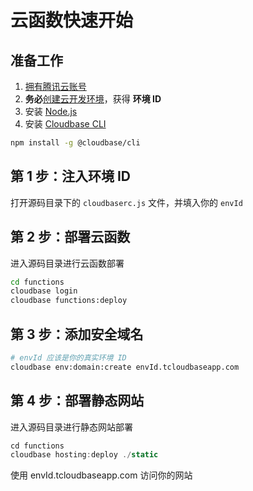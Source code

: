 # 云函数快速开始

## 准备工作
1. [拥有腾讯云账号](https://docs.cloudbase.net/quick-start/create-env.html)
2. **务必**[创建云开发环境](https://docs.cloudbase.net/quick-start/create-env.html)，获得 **环境 ID**
3. 安装 [Node.js](https://nodejs.org/en/)
4. 安装 [Cloudbase CLI](https://docs.cloudbase.net/quick-start/install-cli.html)

```sh
npm install -g @cloudbase/cli
```

## 第 1 步：注入环境 ID

打开源码目录下的 `cloudbaserc.js` 文件，并填入你的 `envId`

## 第 2 步：部署云函数

进入源码目录进行云函数部署

```sh
cd functions
cloudbase login
cloudbase functions:deploy
```

## 第 3 步：添加安全域名

```sh
# envId 应该是你的真实环境 ID
cloudbase env:domain:create envId.tcloudbaseapp.com
```

## 第 4 步：部署静态网站

进入源码目录进行静态网站部署

```js
cd functions
cloudbase hosting:deploy ./static
```

使用 envId.tcloudbaseapp.com 访问你的网站